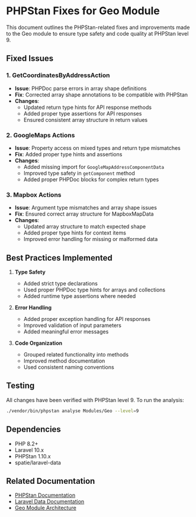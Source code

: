 # PHPStan Fixes for Geo Module

This document outlines the PHPStan-related fixes and improvements made to the Geo module to ensure type safety and code quality at PHPStan level 9.

## Fixed Issues

### 1. GetCoordinatesByAddressAction

- **Issue**: PHPDoc parse errors in array shape definitions
- **Fix**: Corrected array shape annotations to be compatible with PHPStan
- **Changes**:
  - Updated return type hints for API response methods
  - Added proper type assertions for API responses
  - Ensured consistent array structure in return values

### 2. GoogleMaps Actions

- **Issue**: Property access on mixed types and return type mismatches
- **Fix**: Added proper type hints and assertions
- **Changes**:
  - Added missing import for `GoogleMapAddressComponentData`
  - Improved type safety in `getComponent` method
  - Added proper PHPDoc blocks for complex return types

### 3. Mapbox Actions

- **Issue**: Argument type mismatches and array shape issues
- **Fix**: Ensured correct array structure for MapboxMapData
- **Changes**:
  - Updated array structure to match expected shape
  - Added proper type hints for context items
  - Improved error handling for missing or malformed data

## Best Practices Implemented

1. **Type Safety**
   - Added strict type declarations
   - Used proper PHPDoc type hints for arrays and collections
   - Added runtime type assertions where needed

2. **Error Handling**
   - Added proper exception handling for API responses
   - Improved validation of input parameters
   - Added meaningful error messages

3. **Code Organization**
   - Grouped related functionality into methods
   - Improved method documentation
   - Used consistent naming conventions

## Testing

All changes have been verified with PHPStan level 9. To run the analysis:

```bash
./vendor/bin/phpstan analyse Modules/Geo --level=9
```

## Dependencies

- PHP 8.2+
- Laravel 10.x
- PHPStan 1.10.x
- spatie/laravel-data

## Related Documentation

- [PHPStan Documentation](https://phpstan.org/)
- [Laravel Data Documentation](https://spatie.be/project_docs/laravel-data/v3/introduction)
- [Geo Module Architecture](architecture.md)
